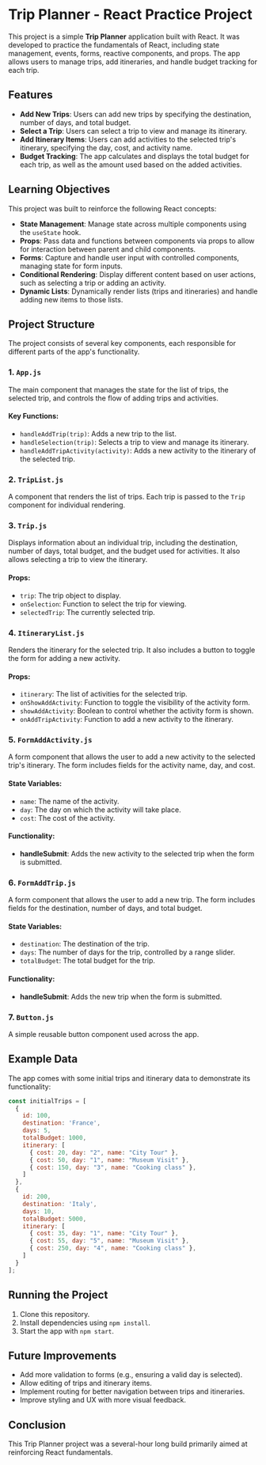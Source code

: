 
# Trip Planner - React Practice Project

This project is a simple **Trip Planner** application built with React. It was developed to practice the fundamentals of React, including state management, events, forms, reactive components, and props. The app allows users to manage trips, add itineraries, and handle budget tracking for each trip.

## Features
- **Add New Trips**: Users can add new trips by specifying the destination, number of days, and total budget.
- **Select a Trip**: Users can select a trip to view and manage its itinerary.
- **Add Itinerary Items**: Users can add activities to the selected trip's itinerary, specifying the day, cost, and activity name.
- **Budget Tracking**: The app calculates and displays the total budget for each trip, as well as the amount used based on the added activities.

## Learning Objectives
This project was built to reinforce the following React concepts:
- **State Management**: Manage state across multiple components using the `useState` hook.
- **Props**: Pass data and functions between components via props to allow for interaction between parent and child components.
- **Forms**: Capture and handle user input with controlled components, managing state for form inputs.
- **Conditional Rendering**: Display different content based on user actions, such as selecting a trip or adding an activity.
- **Dynamic Lists**: Dynamically render lists (trips and itineraries) and handle adding new items to those lists.

## Project Structure
The project consists of several key components, each responsible for different parts of the app's functionality.

### 1. `App.js`
The main component that manages the state for the list of trips, the selected trip, and controls the flow of adding trips and activities.

#### Key Functions:
- `handleAddTrip(trip)`: Adds a new trip to the list.
- `handleSelection(trip)`: Selects a trip to view and manage its itinerary.
- `handleAddTripActivity(activity)`: Adds a new activity to the itinerary of the selected trip.

### 2. `TripList.js`
A component that renders the list of trips. Each trip is passed to the `Trip` component for individual rendering.

### 3. `Trip.js`
Displays information about an individual trip, including the destination, number of days, total budget, and the budget used for activities. It also allows selecting a trip to view the itinerary.

#### Props:
- `trip`: The trip object to display.
- `onSelection`: Function to select the trip for viewing.
- `selectedTrip`: The currently selected trip.

### 4. `ItineraryList.js`
Renders the itinerary for the selected trip. It also includes a button to toggle the form for adding a new activity.

#### Props:
- `itinerary`: The list of activities for the selected trip.
- `onShowAddActivity`: Function to toggle the visibility of the activity form.
- `showAddActivity`: Boolean to control whether the activity form is shown.
- `onAddTripActivity`: Function to add a new activity to the itinerary.

### 5. `FormAddActivity.js`
A form component that allows the user to add a new activity to the selected trip's itinerary. The form includes fields for the activity name, day, and cost.

#### State Variables:
- `name`: The name of the activity.
- `day`: The day on which the activity will take place.
- `cost`: The cost of the activity.

#### Functionality:
- **handleSubmit**: Adds the new activity to the selected trip when the form is submitted.

### 6. `FormAddTrip.js`
A form component that allows the user to add a new trip. The form includes fields for the destination, number of days, and total budget.

#### State Variables:
- `destination`: The destination of the trip.
- `days`: The number of days for the trip, controlled by a range slider.
- `totalBudget`: The total budget for the trip.

#### Functionality:
- **handleSubmit**: Adds the new trip when the form is submitted.

### 7. `Button.js`
A simple reusable button component used across the app.

## Example Data
The app comes with some initial trips and itinerary data to demonstrate its functionality:

```js
const initialTrips = [
  {
    id: 100,
    destination: 'France',
    days: 5,
    totalBudget: 1000,
    itinerary: [
      { cost: 20, day: "2", name: "City Tour" },
      { cost: 50, day: "1", name: "Museum Visit" },
      { cost: 150, day: "3", name: "Cooking class" },
    ]
  },
  {
    id: 200,
    destination: 'Italy',
    days: 10,
    totalBudget: 5000,
    itinerary: [
      { cost: 35, day: "1", name: "City Tour" },
      { cost: 55, day: "5", name: "Museum Visit" },
      { cost: 250, day: "4", name: "Cooking class" },
    ]
  }
];
```

## Running the Project
1. Clone this repository.
2. Install dependencies using `npm install`.
3. Start the app with `npm start`.

## Future Improvements
- Add more validation to forms (e.g., ensuring a valid day is selected).
- Allow editing of trips and itinerary items.
- Implement routing for better navigation between trips and itineraries.
- Improve styling and UX with more visual feedback.

## Conclusion
This Trip Planner project was a several-hour long build primarily aimed at reinforcing React fundamentals.

